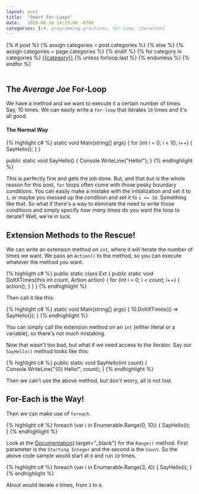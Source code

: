 ```yaml
---
layout: post
title:  "Smart For-Loops"
date:   2018-08-30 14:23:00 -0700
categories: [c#, programming practices, for-loop, iteration]
---
```

<div class="post-categories">
  {% if post %}
    {% assign categories = post.categories %}
  {% else %}
    {% assign categories = page.categories %}
  {% endif %}
  {% for category in categories %}
  <a href="{{site.baseurl}}/categories/#{{category|slugize}}">{{category}}</a>
  {% unless forloop.last %}&nbsp;{% endunless %}
  {% endfor %}
</div>
<br>

The _Average Joe_ For-Loop
--
We have a method and we want to execute it a certain number of times. Say, 10 times. We can easily write a `for-loop` that iterates `10` times and it's all good.

#### The Normal Way  
{% highlight c# %}
static void Main(string[] args)
{
    for (int i = 0; i < 10; i++)
    {
        SayHello();
    }
}

public static void SayHello()
{
    Console.WriteLine("Hello!");
}
{% endhighlight %}

This is perfectly fine and gets the job done. But, and that _but_ is the whole reason for this post, `for` loops often come with those pesky boundary conditions. You can easily make a mistake with the initialization and set it to `1`, or maybe you messed up the condition and set it to `i <= 10`. Something like that. So what if there's a way to eliminate the need to write those conditions and simply specify _how many times_ do you want the loop to iterate? Well, we're in luck.

Extension Methods to the Rescue!
--
We can write an extension method on `int`, where it will iterate the number of times we want. We pass an `Action()` to the method, so you can execute whatever the method you want.

{% highlight c# %}
public static class Ext
{
    public static void DoItXTimes(this int count, Action action)
    {
        for (int i = 0; i < count; i++)
        {
            action();
        }
    }
}
{% endhighlight %}

Then call it like this:

{% highlight c# %}
static void Main(string[] args)
{
    10.DoItXTimes(() => SayHello());
}
{% endhighlight %}

You can simply call the extension method on an `int` (either literal or a variable), so there's not much mistaking. 

Now that wasn't too bad, but what if we need access to the iterator. Say our `SayHello()` method looks like this:

{% highlight c# %}
public static void SayHello(int count)
{
    Console.WriteLine("{0} Hello!", count);
}
{% endhighlight %}

Then we can't use the above method, but don't worry, all is not lost.

For-Each is the Way!
--
Then we can make use of `foreach`.

{% highlight c# %}
foreach (var i in Enumerable.Range(0, 10))
{
    SayHello(i);
}
{% endhighlight %}

Look at the [Documentation](https://docs.microsoft.com/en-us/dotnet/api/system.linq.enumerable.range?view=netframework-4.7.2){:target="_blank"} for the `Range()` method. First parameter is the `Starting Integer` and the second is the `Count`. So the above code sample would start at `0` and run `10` times.

{% highlight c# %}
foreach (var i in Enumerable.Range(3, 4))
{
    SayHello(i);
}
{% endhighlight %}

About would iterate `4` times, from `3` to `6`.

